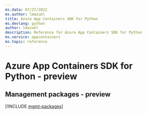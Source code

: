```yaml
---
ms.data: 07/27/2022
ms.author: lmazuel
title: Azure App Containers SDK for Python
ms.devlang: python
author: lmazuel
description: Reference for Azure App Containers SDK for Python
ms.service: appcontainers
ms.topic: reference
---
```

# Azure App Containers SDK for Python - preview

## Management packages - preview
[!INCLUDE [mgmt-packages](app-containers-mgmt-index.md)]